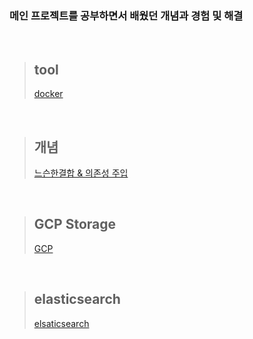 ### 메인 프로젝트를 공부하면서 배웠던 개념과 경험 및 해결

<br>

> ## tool
>
> [docker](./docker/docker.md)

<br>

> ## 개념
>
> [느슨한결합 & 의존성 주입](./%EA%B0%9C%EB%85%90/%EB%8A%90%EC%8A%A8%ED%95%9C%EA%B2%B0%ED%95%A9%20%26%20%EC%9D%98%EC%A1%B4%EC%84%B1%EC%A3%BC%EC%9E%85.md)

<br>

> ## GCP Storage
>
> [GCP](./GCP/GCP.md)

<br>

> ## elasticsearch
>
> [elsaticsearch](./elasticsearch/SettingMapping.md)
